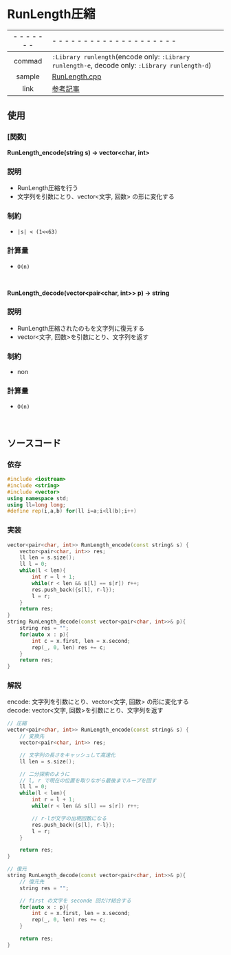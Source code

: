 # RunLength圧縮

| - - - - - - - | - - - - - - - - - - - - - - - - - - - -                                                        |
| :----:        | :------                                                                                        |
| commad        | `:Library runlength`(encode only: `:Library runlength-e`, decode only: `:Library runlength-d`) |
| sample        | [RunLength.cpp](/sample/RunLength.cpp)                                                                  |
| link          | [参考記事](https://algo-logic.info/run-length/)                                                |

## 使用

### **[関数]**
**RunLength_encode(string s) -> vector<char, int>**
### 説明
- RunLength圧縮を行う
- 文字列を引数にとり、vector\<文字, 回数\> の形に変化する
### 制約
- `|s| < (1<<63)`
### 計算量
- `O(n)`

<br>

**RunLength_decode(vector<pair<char, int>> p) -> string**
### 説明
- RunLength圧縮されたのもを文字列に復元する
- vector\<文字, 回数\>を引数にとり、文字列を返す
### 制約
- non
### 計算量
- `O(n)`

<br>


## ソースコード

### 依存
```cpp
#include <iostream>
#include <string>
#include <vector>
using namespace std;
using ll=long long;
#define rep(i,a,b) for(ll i=a;i<ll(b);i++)
```

### 実装
```cpp
vector<pair<char, int>> RunLength_encode(const string& s) {
    vector<pair<char, int>> res;
    ll len = s.size();
    ll l = 0;
    while(l < len){
        int r = l + 1;
        while(r < len && s[l] == s[r]) r++;
        res.push_back({s[l], r-l});
        l = r;
    }
    return res;
}
string RunLength_decode(const vector<pair<char, int>>& p){
    string res = "";
    for(auto x : p){
        int c = x.first, len = x.second;
        rep(_, 0, len) res += c;
    }
    return res;
}
```

### 解説
encode: 文字列を引数にとり、vector\<文字, 回数\> の形に変化する  
decode: vector\<文字, 回数\>を引数にとり、文字列を返す

```cpp
// 圧縮
vector<pair<char, int>> RunLength_encode(const string& s) {
    // 変換先
    vector<pair<char, int>> res;

    // 文字列の長さをキャッシュして高速化
    ll len = s.size();

    // 二分探索のように
    // l, r で現在の位置を取りながら最後までループを回す
    ll l = 0;
    while(l < len){
        int r = l + 1;
        while(r < len && s[l] == s[r]) r++;

        // r-lが文字の出現回数になる
        res.push_back({s[l], r-l});
        l = r;
    }

    return res;
}

// 復元
string RunLength_decode(const vector<pair<char, int>>& p){
    // 復元先
    string res = "";

    // first の文字を seconde 回だけ結合する
    for(auto x : p){
        int c = x.first, len = x.second;
        rep(_, 0, len) res += c;
    }

    return res;
}
```
